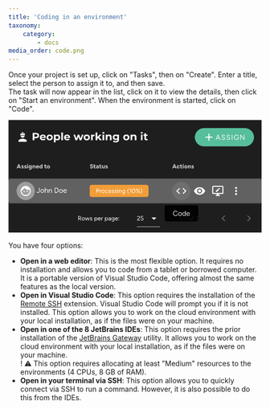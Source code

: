 ```yaml
---
title: 'Coding in an environment'
taxonomy:
    category:
        - docs
media_order: code.png
---
```


Once your project is set up, click on "Tasks", then on "Create". Enter a title, select the person to assign it to, and then save.  
The task will now appear in the list, click on it to view the details, then click on "Start an environment". When the environment is started, click on "Code".  

![code](code.png?style=max-width:25rem;)  

You have four options:  

* **Open in a web editor**: This is the most flexible option. It requires no installation and allows you to code from a tablet or borrowed computer. It is a portable version of Visual Studio Code, offering almost the same features as the local version.  
* **Open in Visual Studio Code**: This option requires the installation of the [Remote SSH](https://marketplace.visualstudio.com/items?itemName=ms-vscode-remote.remote-ssh) extension. Visual Studio Code will prompt you if it is not installed. This option allows you to work on the cloud environment with your local installation, as if the files were on your machine.  
* **Open in one of the 8 JetBrains IDEs**: This option requires the prior installation of the [JetBrains Gateway](https://www.jetbrains.com/remote-development/gateway/) utility. It allows you to work on the cloud environment with your local installation, as if the files were on your machine.  
! ⚠️ This option requires allocating at least "Medium" resources to the environments (4 CPUs, 8 GB of RAM).  
* **Open in your terminal via SSH**: This option allows you to quickly connect via SSH to run a command. However, it is also possible to do this from the IDEs.  
